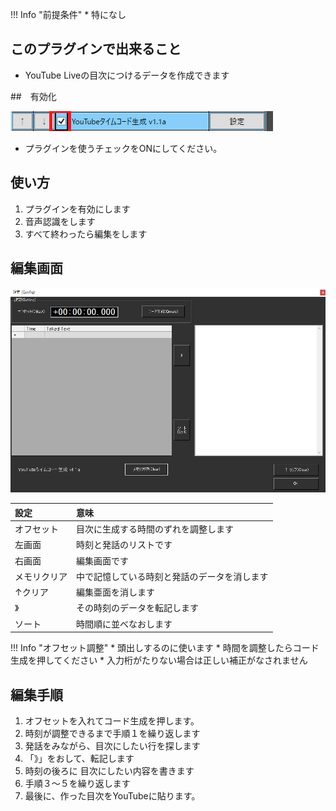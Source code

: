!!! Info "前提条件"
    * 特になし

## このプラグインで出来ること

* YouTube Liveの目次につけるデータを作成できます

##　有効化

![yotube](images/plugin_youtubetimecode_p1.png)

* プラグインを使うチェックをONにしてください。

## 使い方
1. プラグインを有効にします
2. 音声認識をします
3. すべて終わったら編集をします

## 編集画面

![yotube](images/plugin_youtubetimecode_p2.png)

|設定|意味|
|:--|:---|
|オフセット|目次に生成する時間のずれを調整します|
|左画面|時刻と発話のリストです|
|右画面|編集画面です|
|メモリクリア|中で記憶している時刻と発話のデータを消します|
|↑クリア|編集亜面を消します|
|》|その時刻のデータを転記します|
|ソート|時間順に並べなおします|

!!! Info "オフセット調整"
    * 頭出しするのに使います
    * 時間を調整したらコード生成を押してください
    * 入力桁がたりない場合は正しい補正がなされません

## 編集手順
1. オフセットを入れてコード生成を押します。
2. 時刻が調整できるまで手順１を繰り返します
3. 発話をみながら、目次にしたい行を探します
4. 「》」をおして、転記します
5. 時刻の後ろに 目次にしたい内容を書きます
6. 手順３～５を繰り返します
7. 最後に、作った目次をYouTubeに貼ります。
